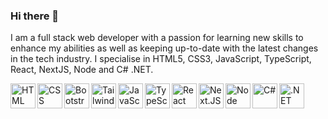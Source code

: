 ### Hi there 👋

I am a full stack web developer with a passion for learning new skills to enhance my abilities as well as keeping up-to-date with the latest changes in the tech industry. I specialise in HTML5, CSS3, JavaScript, TypeScript, React, NextJS, Node and C# .NET.

<img src="https://cdn.jsdelivr.net/gh/devicons/devicon/icons/html5/html5-original-wordmark.svg" alt="HTML" width=40 align="left" />
<img src="https://cdn.jsdelivr.net/gh/devicons/devicon/icons/css3/css3-original-wordmark.svg" alt="CSS" width=40 align="left" />
<img src="https://cdn.jsdelivr.net/gh/devicons/devicon/icons/bootstrap/bootstrap-original.svg" alt="Bootstrap" width=40 align="left" />
<img src="https://cdn.jsdelivr.net/gh/devicons/devicon@latest/icons/tailwindcss/tailwindcss-original.svg" width=40 alt="TailwindCSS" align="left" />
<img src="https://cdn.jsdelivr.net/gh/devicons/devicon/icons/javascript/javascript-original.svg" alt="JavaScript" width=40 align="left" />
<img src="https://cdn.jsdelivr.net/gh/devicons/devicon/icons/typescript/typescript-original.svg" alt="TypeScript" width=40 align="left" />
<img src="https://cdn.jsdelivr.net/gh/devicons/devicon/icons/react/react-original.svg" alt="React" width=40 align="left" />
<img src="https://cdn.jsdelivr.net/gh/devicons/devicon/icons/nextjs/nextjs-original.svg" alt="Next.JS" width=40 align="left" />
<img src="https://cdn.jsdelivr.net/gh/devicons/devicon/icons/nodejs/nodejs-original.svg" alt="Node" width=40 align="left" />
<img src="https://cdn.jsdelivr.net/gh/devicons/devicon/icons/csharp/csharp-original.svg" alt="C#" width=40 align="left" />
<img src="https://cdn.jsdelivr.net/gh/devicons/devicon/icons/dotnetcore/dotnetcore-original.svg" alt=".NET Core" width=40 align="left" />

<!--
**rsheppard-dev/rsheppard-dev** is a ✨ _special_ ✨ repository because its `README.md` (this file) appears on your GitHub profile.

Here are some ideas to get you started:

- 🔭 I’m currently working on ...
- 🌱 I’m currently learning ...
- 👯 I’m looking to collaborate on ...
- 🤔 I’m looking for help with ...
- 💬 Ask me about ...
- 📫 How to reach me: ...
- 😄 Pronouns: ...
- ⚡ Fun fact: ...
-->
